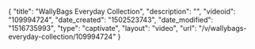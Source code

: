 {
    "title": "WallyBags Everyday Collection",
    "description": "",
    "videoid": "109994724",
    "date_created": "1502523743",
    "date_modified": "1516735993",
    "type": "captivate",
    "layout": "video",
    "url": "\/v\/wallybags-everyday-collection\/109994724"
}